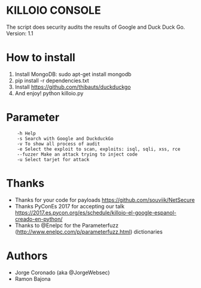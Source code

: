 # KILLOIO CONSOLE
The script does security audits the results of Google and Duck Duck Go.
Version: 1.1

# How to install
1. Install MongoDB: sudo apt-get install mongodb
2. pip install -r dependencies.txt
3. Install https://github.com/thibauts/duckduckgo
4. And enjoy! python killoio.py 

# Parameter
		-h Help
		-s Search with Google and DuckduckGo
		-v To show all process of audit
		-e Select the exploit to scan, exploits: isql, sqli, xss, rce
		--fuzzer Make an attack trying to inject code
		-u Select tarjet for attack
    
# Thanks
+ Thanks for your code for payloads https://github.com/souviik/NetSecure
+ Thanks PyConEs 2017 for accepting our talk https://2017.es.pycon.org/es/schedule/killoio-el-google-espanol-creado-en-python/
+ Thanks to @Enelpc for the Parameterfuzz (http://www.enelpc.com/p/parameterfuzz.html) dictionaries

# Authors
- Jorge Coronado (aka @JorgeWebsec)
- Ramon Bajona
